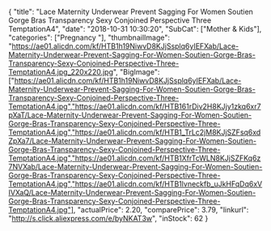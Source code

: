 {
	"title": "Lace Maternity Underwear Prevent Sagging For Women Soutien Gorge Bras Transparency Sexy Conjoined Perspective Three TemptationA4",
	"date": "2018-10-31 10:30:20",
	"SubCat": ["Mother & Kids"],
	"categories": ["Pregnancy "],
	"thumbnailImage": "https://ae01.alicdn.com/kf/HTB1h19NiwvD8KJjSsplq6yIEFXab/Lace-Maternity-Underwear-Prevent-Sagging-For-Women-Soutien-Gorge-Bras-Transparency-Sexy-Conjoined-Perspective-Three-TemptationA4.jpg_220x220.jpg",
	"BigImage": ["https://ae01.alicdn.com/kf/HTB1h19NiwvD8KJjSsplq6yIEFXab/Lace-Maternity-Underwear-Prevent-Sagging-For-Women-Soutien-Gorge-Bras-Transparency-Sexy-Conjoined-Perspective-Three-TemptationA4.jpg","https://ae01.alicdn.com/kf/HTB161rDiv2H8KJjy1zkq6xr7pXaT/Lace-Maternity-Underwear-Prevent-Sagging-For-Women-Soutien-Gorge-Bras-Transparency-Sexy-Conjoined-Perspective-Three-TemptationA4.jpg","https://ae01.alicdn.com/kf/HTB1_TrLc2jM8KJjSZFsq6xdZpXa7/Lace-Maternity-Underwear-Prevent-Sagging-For-Women-Soutien-Gorge-Bras-Transparency-Sexy-Conjoined-Perspective-Three-TemptationA4.jpg","https://ae01.alicdn.com/kf/HTB1XfrTcWLN8KJjSZFKq6z7NVXab/Lace-Maternity-Underwear-Prevent-Sagging-For-Women-Soutien-Gorge-Bras-Transparency-Sexy-Conjoined-Perspective-Three-TemptationA4.jpg","https://ae01.alicdn.com/kf/HTB1lvneckfb_uJkHFqDq6xVIVXaQ/Lace-Maternity-Underwear-Prevent-Sagging-For-Women-Soutien-Gorge-Bras-Transparency-Sexy-Conjoined-Perspective-Three-TemptationA4.jpg"],
	"actualPrice": 2.20,
	"comparePrice": 3.79,
	"linkurl": "http://s.click.aliexpress.com/e/byNKAT3w",
	"inStock": 62
}
